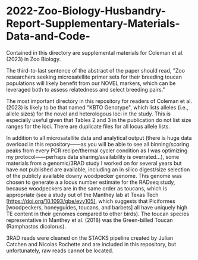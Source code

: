 # 2022-Zoo-Biology-Husbandry-Report-Supplementary-Materials-Data-and-Code-
Contained in this directory are supplemental materials for Coleman et al. (2023) in Zoo Biology. 

The third-to-last sentence of the abstract of the paper should read, "Zoo researchers seeking microsatellite primer sets for their breeding toucan populations will likely benefit from our NOVEL markers, which can be leveraged both to assess relatedness and select breeding pairs."

The most important directory in this repository for readers of Coleman et al. (2023) is likely to be that named "KBTO Genotype", which lists  alleles (i.e., allele sizes) for the novel and heterologous loci in the study. This is especially useful given that Tables 2 and 3 in the publication do not list size ranges for the loci. There are duplicate files for all locus allele lists. 

In addition to all microsatellite data and analytical output (there is huge data overload in this repository——as you will be able to see all binning/scoring peaks from every PCR recipe/thermal cycler condition as I was optimizing my protocol——perhaps data sharing/availability is overrated...), some materials from a genomic/3RAD study I worked on for several years but have not published are available, including an in silico digest/size selection of the publicly available downy woodpecker genome. This genome was chosen to generate a a locus number estimate for the RADseq study, because woodpeckers are in the same order as toucans, which is appropriate (see a study out of the Manthey lab at Texas Tech [https://doi.org/10.1093/gbe/evy105], which suggests that Piciformes [woodpeckers, honeyguides, toucans, and barbets] all have uniquely high TE content in their genomes compared to other birds). The toucan species representative in Manthey et al. (2018) was the Green-billed Toucan (Ramphastos dicolorus). 

3RAD reads were cleaned on the STACKS pipeline created by Julian Catchen and Nicolas Rochette and are included in this repository, but unfortunately, raw reads cannot be located. 
